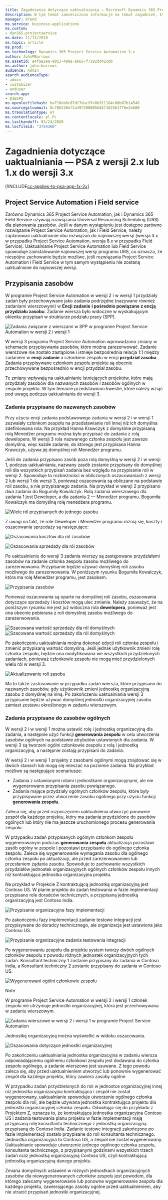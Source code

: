 ```yaml
---
title: Zagadnienia dotyczące uaktualniania — Microsoft Dynamics 365 Project Service Automation z wersji 2.x lub 1.x do wersji 3
description: W tym temat zamieszczono informacje na temat zagadnień, które należy wziąć pod uwagę podczas uaktualniania programu Project Service Automation w wersji 2.x lub 1.x do wersji 3.
manager: kfend
ms.service: business-applications
ms.custom:
- dyn365-projectservice
ms.date: 11/13/2018
ms.topic: article
ms.prod: ''
ms.technology: Dynamics 365 Project Service Automation 3.x
author: JohnPBurrows
ms.assetid: e4fae2ea-9013-488e-a666-f7192dd42c0b
ms.author: john.burrows
audience: Admin
search.audienceType:
- admin
- customizer
- enduser
search.app:
- D365PS
ms.openlocfilehash: ba710eb8c07df7dac97e8b911184c00b87b14548
ms.sourcegitcommit: 8c786230ef2a497280885b827162561776e2eb00
ms.translationtype: HT
ms.contentlocale: pl-PL
ms.lasthandoff: 03/24/2020
ms.locfileid: "3754360"
---
```

# <a name="upgrade-considerations---psa-version-2x-or-1x-to-version-3"></a>Zagadnienia dotyczące uaktualniania — PSA z wersji 2.x lub 1.x do wersji 3.x
[!INCLUDE[cc-applies-to-psa-app-1x-2x](../includes/cc-applies-to-psa-app-1x-2x.md)]

## <a name="project-service-automation-and-field-service"></a>Project Service Automation i Field service
Zarówno Dynamics 365 Project Service Automation, jak i Dynamics 365 Field Service używają rozwiązania Universal Resourcing Scheduling (URS) dla planowania zasobów. Jeśli w danym wystąpieniu jest dostępne zarówno rozwiązanie Project Service Automation, jak i Field Service, należy zaplanować uaktualnianie obu rozwiązań do najnowszej wersji (wersja 3 x w przypadku Project Service Automation, wersja 8.x w przypadku Field Service). Uaktualnianie Project Service Automation lub Field Service spowoduje zainstalowanie najnowszej wersji programu URS, co oznacza, że niespójne zachowanie będzie możliwe, jeśli rozwiązania Project Service Automation i Field Service w tym samym wystąpieniu nie zostaną uaktualnione do najnowszej wersji.

## <a name="resource-assignments"></a>Przypisania zasobów
W programie Project Service Automation w wersji 2 i w wersji 1 przydziały zadań były przechowywane jako zadania podrzędne (nazywane również zadaniami wierszowymi) w **Encji zadanie** **i pośrednio powiązane z encją przydziału zasobu**. Zadanie wiersza było widoczne w wyskakującym okienku przypisań w strukturze podziału pracy (SPP).

![Zadania związane z wierszami w SPP w programie Project Service Automation w wersji 2 i wersji 1](media/upgrade-line-task-01.png)

W wersji 3 programu Project Service Automation wprowadzono zmiany w schemacie przypisywania zasobów, które można zarezerwować. Zadanie wierszowe nie zostało zastąpione i istnieje bezpośrednia relacja 1:1 między zadaniem w **encji zadanie** a członkiem zespołu w encji **przydział zasobu**. Zadania przypisywane członkom zespołu projektu są obecnie przechowywane bezpośrednio w encji przydział zasobu.  

Te zmiany wpływają na uaktualnianie istniejących projektów, które mają przydziały zasobów dla nazwanych zasobów i zasobów ogólnych w zespole projektu. W tym temacie przedstawiono kwestie, które należy wziąć pod uwagę podczas uaktualniania do wersji 3. 

### <a name="tasks-assigned-to-named-resources"></a>Zadania przypisane do nazwanych zasobów
Przy użyciu encji zadania podstawowego zadania w wersji 2 i w wersji 1 zezwalały członkom zespołu na przedstawianie roli innej niż ich domyślna zdefiniowana rola. Na przykład Hanna Krawczyk z domyślnie przypisaną rolą Menedżer programu można było przypisać do zadania z rolą dewelopera. W wersji 3 rola nazwanego członka zespołu jest zawsze domyślna, więc każde zadanie, do którego jest przypisana Hanna Krawczyk, używa jej domyślnej roli Menedżer programu.

Jeśli do zadania przypisano zasób poza rolą domyślną w wersji 2 i w wersji 1, podczas uaktualniania, nazwany zasób zostanie przypisany do domyślnej roli dla wszystkich przypisań zadania bez względu na przypisanie roli w wersji 2. Spowoduje to rozbieżności w obliczonych oszacowaniach z wersji 2 lub wersji 1 do wersji 3, ponieważ oszacowania są obliczane na podstawie roli zasobu, a nie przypisanego zadania. Na przykład w wersji 2 przypisano dwa zadania do Bogumiły Kowalczyk. Rolą zadania wierszowego dla zadania 1 jest Deweloper, a dla zadania 2 — Menedżer programu. Bogumiła Kowalczyk ma domyślną rolę menedżera programu.

![Wiele ról przypisanych do jednego zasobu](media/upgrade-multiple-roles-02.png)

Z uwagi na fakt, że role Deweloper i Menedżer programu różnią się, koszty i oszacowania sprzedaży są następujące:

![Oszacowania kosztów dla ról zasobów](media/upggrade-cost-estimates-03.png)

![Oszacowania sprzedaży dla ról zasobów](media/upgrade-sales-estimates-04.png)

Po uaktualnieniu do wersji 3 zadania wierszy są zastępowane przydziałami zasobów na zadanie członka zespołu zasobu możliwego do zarezerwowania. Przypisanie będzie używać domyślnej roli zasobu możliwego do zarezerwowania. W poniższym rysunku Bogumiła Kowalczyk, która ma rolę Menedżer programu, jest zasobem.

![Przypisania zasobów](media/resource-assignment-v2-05.png)

Ponieważ oszacowania są oparte na domyślnej roli zasobu, oszacowania dotyczące sprzedaży i kosztów mogą ulec zmianie. Należy zauważyć, że na poniższym rysunku nie jest już widoczna rola **dewelopera**, ponieważ jest ona obecnie pobierana z roli domyślnej zasobu możliwego do zarezerwowania.

![Szacowana wartość sprzedaży dla ról domyślnych](media/resource-assignment-cost-estimate-06.png)
![Szacowana wartość sprzedaży dla ról domyślnych](media/resource-assignment-sales-estimate-07.png)

Po zakończeniu uaktualniania można dokonać edycji roli członka zespołu i zmienić przypisaną wartość domyślną. Jeśli jednak użytkownik zmieni rolę członka zespołu, będzie ona modyfikowana we wszystkich przydzielonych zadaniach, ponieważ członkowie zespołu nie mogą mieć przydzielonych wielu ról w wersji 3.

![Aktualizowanie roli zasobu](media/resource-role-assignment-08.png)

Ma to także zastosowanie w przypadku zadań wiersza, które przypisano do nazwanych zasobów, gdy użytkownik zmieni jednostkę organizacyjną zasobu z domyślnej na inną. Po zakończeniu uaktualniania wersji 3 przypisanie będzie używać domyślnej jednostki organizacyjnej zasobu zamiast zestawu określonego w zadaniu wierszowym.

### <a name="tasks-assigned-to-generic-resources"></a>Zadania przypisane do zasobów ogólnych
W wersji 2 i w wersji 1 można ustawić rolę i jednostkę organizacyjną dla zadania, a następnie użyć funkcji **generowania zespołu** w celu utworzenia zasobów ogólnych na podstawie atrybutów ustawionych dla zadania. W wersji 3 są tworzeni ogólni członkowie zespołu z rolą i jednostką organizacyjną, a następnie zostają przypisani do zadania.

W wersji 2 i w wersji 1 projekty z zasobami ogólnymi mogą znajdować się w dwóch stanach lub mogą się mieszać na poziomie zadania. Na przykład możliwe są następujące scenariusze:

- Zadania z ustawionymi rolami i jednostkami organizacyjnymi, ale nie wygenerowano przypisania zasobu powiązanego.
- Zadania mające przydziały ogólnych członków zespołu, które były przypisywane przez utworzenie zasobu ogólnego przy użyciu funkcji **generowania zespołu**.

Zaleca się, aby przed rozpoczęciem uaktualnienia utworzyć ponownie zespół dla każdego projektu, który ma zadania przydzielone do zasobów ogólnych lub który nie ma jeszcze uruchomionego procesu generowania zespołu.

W przypadku zadań przypisanych ogólnym członkom zespołu wygenerowanym podczas **generowania zespołu** aktualizacja pozostawi zasób ogólny w zespole i pozostawi przypisanie do ogólnego członka zespołu. Zaleca się wygenerowanie wymagania zasobu dla ogólnego członka zespołu po aktualizacji, ale przed zarezerwowaniem lub przesłaniem żądania zasobu. Spowoduje to zachowanie wszystkich przydziałów jednostek organizacyjnych ogólnych członków zespołu innych niż kontraktująca jednostka organizacyjna projektu.

Na przykład w Projekcie Z kontraktującą jednostką organizacyjną jest Contoso US. W planie projektu do zadań testowania w fazie implementacji przypisano role doradców technicznych, a przypisaną jednostką organizacyjną jest Contoso India.

![Przypisanie organizacyjne fazy implementacji](media/org-unit-assignment-09.png)

Po zakończeniu fazy implementacji zadanie testowe integracji jest przypisywane do doradcy technicznego, ale organizacja jest ustawiona jako Contoso US.  

![Przypisanie organizacyjne zadania testowania integracji](media/org-unit-generate-team-10.png)

Po wygenerowaniu zespołu dla projektu system tworzy dwóch ogólnych członków zespołu z powodu różnych jednostek organizacyjnych tych zadań. Konsultant techniczny 1 zostanie przypisany do zadania w Contoso India, a Konsultant techniczny 2 zostanie przypisany do zadania w Contoso US.  

![Wygenerowani ogólni członkowie zespołu](media/org-unit-assignments-multiple-resources-11.png)

> [!NOTE]
> W programie Project Service Automation w wersji 2 i wersji 1 członek zespołu nie utrzymuje jednostki organizacyjnej, która jest przechowywana w zadaniu wierszowym.

![Zadania wierszowe w wersji 2 i wersji 1 w programie Project Service Automation](media/line-tasks-12.png)

Jednostkę organizacyjną można wyświetlić w widoku oszacowania. 

![Oszacowania dotyczące jednostki organizacyjnej](media/org-unit-estimates-view-13.png)
 
Po zakończeniu uaktualniania jednostka organizacyjna w zadaniu wiersza odpowiadającemu ogólnemu członkowi zespołu jest dodawana do członka zespołu ogólnego, a zadanie wierszowe jest usuwane. Z tego powodu zaleca się, aby przed uaktualnieniem utworzyć lub ponownie wygenerować zespół dla każdego projektu, który zawiera zasoby ogólne.

W przypadku zadań przydzielonych do roli w jednostce organizacyjnej innej niż jednostka organizacyjna kontraktująca i zespół nie został wygenerowany, uaktualnianie spowoduje utworzenie ogólnego członka zespołu dla roli, ale będzie używana jednostka kontraktująca projektu dla jednostki organizacyjnej członka zespołu. Odwołując się do przykładu z Projektem Z, oznacza to, że kontraktująca jednostka organizacyjna Contoso US i zadania testowania planu projektu w fazie implementacji mają przypisaną rolę konsultanta technicznego z jednostką organizacyjną przypisaną do Contoso India. Zadanie testowe integracji zakończone po fazie implementacji zostało przypisane do roli konsultanta technicznego. Jednostka organizacyjna to Contoso US, a zespół nie został wygenerowany. Uaktualnianie spowoduje utworzenie jednego ogólnego członka zespołu, konsultanta technicznego, z przypisanymi godzinami wszystkich trzech zadań oraz jednostką organizacyjną Contoso US, czyli kontraktującą jednostką organizacyjną danego projektu.   
 
Zmiana domyślnych ustawień w różnych jednostkach organizacyjnych zasobów dla niewygenerowanych członków zespołu jest powodem, dla którego zalecamy wygenerowanie lub ponowne wygenerowanie zespołu dla każdego projektu, zawierającego zasoby ogólne przed uaktualnieniem, aby nie utracić przypisań jednostki organizacyjnej.

